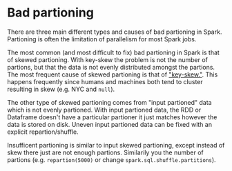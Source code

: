 # Bad partioning

There are three main different types and causes of bad partioning in Spark. Partioning is often the limitation of parallelism for most Spark jobs.


The most common (and most difficult to fix) bad partioning in Spark is that of skewed partioning. With key-skew the problem is not the number of partions, but that the data is not evenly distributed amongst the partions. The most frequent cause of skewed partioning is that of ["key-skew."](../key-skew). This happens frequently since humans and machines both tend to cluster resulting in skew (e.g. NYC and `null`).


The other type of skewed partioning comes from "input partioned" data which is not evenly partioned. With input partioned data, the RDD or Dataframe doesn't have a particular partioner it just matches however the data is stored on disk. Uneven input partioned data can be fixed with an explicit repartion/shuffle.


Insufficent partioning is similar to input skewed partioning, except instead of skew there just are not enough partions. Similarily you  the number of partions (e.g. `repartion(5000)` or change `spark.sql.shuffle.partitions`).
